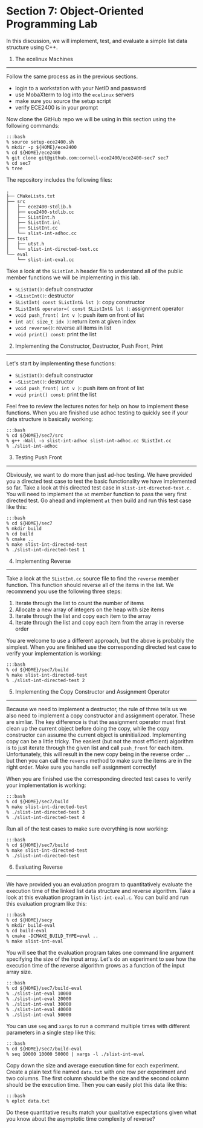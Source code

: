 
Section 7: Object-Oriented Programming Lab
==========================================================================

In this discussion, we will implement, test, and evaluate a simple
list data structure using C++.

1. The ecelinux Machines
--------------------------------------------------------------------------

Follow the same process as in the previous sections.

 - login to a workstation with your NetID and password
 - use MobaXterm to log into the `ecelinux` servers
 - make sure you source the setup script
 - verify ECE2400 is in your prompt

Now clone the GitHub repo we will be using in this section using the
following commands:

    :::bash
    % source setup-ece2400.sh
    % mkdir -p ${HOME}/ece2400
    % cd ${HOME}/ece2400
    % git clone git@github.com:cornell-ece2400/ece2400-sec7 sec7
    % cd sec7
    % tree

The repository includes the following files:

```
.
├── CMakeLists.txt
├── src
│   ├── ece2400-stdlib.h
│   ├── ece2400-stdlib.cc
│   ├── SListInt.h
│   ├── SListInt.inl
│   ├── SListInt.cc
│   └── slist-int-adhoc.cc
├── test
│   ├── utst.h
│   └── slist-int-directed-test.cc
└── eval
    └── slist-int-eval.cc
```

Take a look at the `SListInt.h` header file to understand all of the
public member functions we will be implementing in this lab.

  - `SListInt()`: default constructor
  - `~SListInt()`: destructor
  - `SListInt( const SListInt& lst )`: copy constructor
  - `SListInt& operator=( const SListInt& lst )`: assignment operator
  - `void push_front( int v )`: push item on front of list
  - `int at( size_t idx )`: return item at given index
  - `void reverse()`: reverse all items in list
  - `void print() const`: print the list

2. Implementing the Constructor, Destructor, Push Front, Print
--------------------------------------------------------------------------

Let's start by implementing these functions:

  - `SListInt()`: default constructor
  - `~SListInt()`: destructor
  - `void push_front( int v )`: push item on front of list
  - `void print() const`: print the list

Feel free to review the lectures notes for help on how to implement these
functions. When you are finished use adhoc testing to quickly see if your
data structure is basically working:

    :::bash
    % cd ${HOME}/sec7/src
    % g++ -Wall -o slist-int-adhoc slist-int-adhoc.cc SListInt.cc
    % ./slist-int-adhoc

3. Testing Push Front
--------------------------------------------------------------------------

Obviously, we want to do more than just ad-hoc testing. We have provided
you a directed test case to test the basic functionality we have
implemented so far. Take a look at this directed test case in
`slist-int-directed-test.c`. You will need to implement the `at` member
function to pass the very first directed test. Go ahead and implement
`at` then build and run this test case like this:

    :::bash
    % cd ${HOME}/sec7
    % mkdir build
    % cd build
    % cmake ..
    % make slist-int-directed-test
    % ./slist-int-directed-test 1

4. Implementing Reverse
--------------------------------------------------------------------------

Take a look at the `SListInt.cc` source file to find the `reverse` member
function. This function should reverse all of the items in the list. We
recommend you use the following three steps:

 1. Iterate through the list to count the number of items
 2. Allocate a new array of integers on the heap with size items
 3. Iterate through the list and copy each item to the array
 4. Iterate through the list and copy each item from the array in reverse order

You are welcome to use a different approach, but the above is probably
the simplest. When you are finished use the corresponding directed test
case to verify your implementation is working:

    :::bash
    % cd ${HOME}/sec7/build
    % make slist-int-directed-test
    % ./slist-int-directed-test 2

5. Implementing the Copy Constructor and Assignment Operator
--------------------------------------------------------------------------

Because we need to implement a destructor, the rule of three tells us we
also need to implement a copy constructor and assignment operator. These
are simliar. The key difference is that the assignment operator must
first clean up the current object before doing the copy, while the copy
constructor can assume the current object is uninitialized. Implementing
copy can be a little tricky. The easiest (but not the most efficient)
algorithm is to just iterate through the given list and call `push_front`
for each item. Unfortunately, this will result in the new copy being in
the reverse order ... but then you can call the `reverse` method to make
sure the items are in the right order. Make sure you handle self
assignment correctly!

When you are finished use the corresponding directed test cases to verify
your implementation is working:

    :::bash
    % cd ${HOME}/sec7/build
    % make slist-int-directed-test
    % ./slist-int-directed-test 3
    % ./slist-int-directed-test 4

Run all of the test cases to make sure everything is now working:

    :::bash
    % cd ${HOME}/sec7/build
    % make slist-int-directed-test
    % ./slist-int-directed-test

6. Evaluating Reverse
--------------------------------------------------------------------------

We have provided you an evaluation program to quantitatively evaluate the
execution time of the linked list data structure and reverse algorithm.
Take a look at this evaluation program in `list-int-eval.c`. You
can build and run this evaluation program like this:

    :::bash
    % cd ${HOME}/secy
    % mkdir build-eval
    % cd build-eval
    % cmake -DCMAKE_BUILD_TYPE=eval ..
    % make slist-int-eval

You will see that the evaluation program takes one command line argument
specifying the size of the input array. Let's do an experiment to see how
the execution time of the reverse algorithm grows as a function of the
input array size.

    :::bash
    % cd ${HOME}/sec7/build-eval
    % ./slist-int-eval 10000
    % ./slist-int-eval 20000
    % ./slist-int-eval 30000
    % ./slist-int-eval 40000
    % ./slist-int-eval 50000

You can use `seq` and `xargs` to run a command multiple times with
different parameters in a single step like this:

    :::bash
    % cd ${HOME}/sec7/build-eval
    % seq 10000 10000 50000 | xargs -l ./slist-int-eval

Copy down the size and average execution time for each experiment. Create
a plain text file named `data.txt` with one row per experiment and two
columns. The first column should be the size and the second column should
be the execution time. Then you can easily plot this data like this:

    :::bash
    % eplot data.txt

Do these quantitative results match your qualitative expectations given
what you know about the asymptotic time complexity of reverse?

